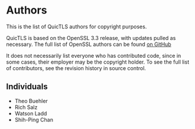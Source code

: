 Authors
=======

This is the list of QuicTLS authors for copyright purposes.

QuicTLS is based on the OpenSSL 3.3 release, with updates pulled as
necessary. The full list of OpenSSL authors can be found
[on GitHub](https://github.com/openssl/openssl/blob/master/AUTHORS.md)

It does not necessarily list everyone who has contributed code,
since in some cases, their employer may be the copyright holder.
To see the full list of contributors, see the revision history in
source control.

Individuals
-----------

 * Theo Buehler
 * Rich Salz
 * Watson Ladd
 * Shih-Ping Chan
